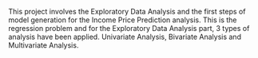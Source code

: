 This project involves the Exploratory Data Analysis and the first steps of model generation for the Income Price Prediction analysis. This is the regression problem and for the Exploratory Data Analysis part, 3 types of analysis have been applied. Univariate Analysis, Bivariate Analysis and Multivariate Analysis.
